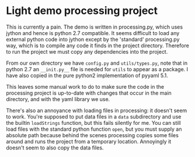 # Light demo processing project

This is currently a pain. The demo is written in processing.py, which uses jython and hence is python 2.7 compatible. It seems difficult to load any external python code into jython except by the 'standard' processing.py way, which is to compile any code it finds in the project directory. Therefore to run the project we must copy any dependencies into the project. 

From our own directory we have `config.py` and `utils/types.py`, note that in python 2.7 an `__init.py__` file is needed for `utils` to appear as a package. I have also copied in the pure python2 implementation of pyyaml 5.1.

This leaves some manual work to do to make sure the code in the processing project is up-to-date with changes that occur in the main directory, and with the yaml library we use.

There's also an annoyance with loading files in processing: it doesn't seem to work.
You're supposed to put data files in a `data` subdirectory and use the builtin `loadStrings` function, but this fails silently for me. You can still load files with the standard python function `open`, but you must supply an absolute path because behind the scenes processing copies some files around and runs the project from a temporary location. Annoyingly it doesn't seem to also copy the data files.
